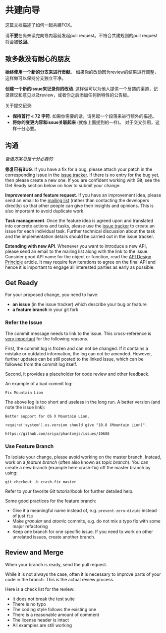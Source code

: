 # 共建向导

这篇文档描述了如何一起共建FOX。

请**不要**在尚未读完向导内容前发起pull request。不符合共建规则的pull request将会被**驳回**。

## 致多数没有耐心的朋友

**始终使用一个新的分支来进行贡献**。
如果你的改动因为review的结果进行调整，这样做可以保持分支独立干净。

**创建一个新的issue来记录你的改动**.
这样做可以为他人提供一个反馈的渠道，记录建议和意见以及review，或者你之后添加任何新特性的公告板。

关于提交记录:

* **保持首行 < 72 字符**. 如果你需要的话，请另起一个段落来进行额外的描述。
* **将你的变更内容和issue关联起来** (就像上面提到的一样)。 对于交叉引用，这样十分必要。

## 沟通

*备选方案总是十分必要的*

**修复已有BUG**. If you have a fix for a bug, please attach your patch in the corresponding issue in the [issue tracker](https://github.com/ariya/phantomjs/issues). If there is no entry for the bug yet, then please create a new one. If you are confident working with Git, see the Get Ready section below on how to submit your change.

**Improvement and feature request**. If you have an improvement idea, please send an email to the [mailing list](http://groups.google.com/group/phantomjs) (rather than contacting the developers directly) so that other people can give their insights and opinions. This is also important to avoid duplicate work.

**Task management**. Once the feature idea is agreed upon and translated into concrete actions and tasks, please use the [issue tracker](https://github.com/ariya/phantomjs/issues) to create an issue for each individual task. Further technical discussion about the task and the implementation details should be carried out in the issue tracker.

**Extending with new API**. Whenever you want to introduce a new API, please send an email to the mailing list along with the link to the issue. Consider good API name for the object or function, read the [API Design Principle](http://wiki.qt.io/API_Design_Principles) article. It may require few iterations to agree on the final API and hence it is important to engage all interested parties as early as possible.

## Get Ready

For your proposed change, you need to have:

* **an issue** (in the issue tracker) which describe your bug or feature
* **a feature branch** in your git fork

### Refer the Issue

The commit message needs to link to the issue. This cross-reference is [very important](http://ariya.ofilabs.com/2012/01/small-scale-software-craftsmanship.html) for the following reasons.

First, the commit log is frozen and can not be changed. If it contains a mistake or outdated information, the log can not be amended. However, further updates can be still posted to the linked issue, which can be followed from the commit log itself.

Second, it provides a placeholder for code review and other feedback.

An example of a bad commit log:

    Fix Mountain Lion

The above log is too short and useless in the long run. A better version (and note the issue link):

    Better support for OS X Mountain Lion.

    require('system').os.version should give "10.8 (Mountain Lion)".

    https://github.com/ariya/phantomjs/issues/10688

### Use Feature Branch

To isolate your change, please avoid working on the master branch. Instead, work on a *feature branch* (often also known as *topic branch*). You can create a new branch (example here crash-fix) off the master branch by using:

    git checkout -b crash-fix master

Refer to your favorite Git tutorial/book for further detailed help.

Some good practices for the feature branch:

* Give it a meaningful name instead of, e.g. `prevent-zero-divide` instead of just `fix`
* Make *granular* and *atomic* commits, e.g. do not mix a typo fix with some major refactoring
* Keep one branch for one specific issue. If you need to work on other unrelated issues, create another branch.

## Review and Merge

When your branch is ready, send the pull request.

While it is not always the case, often it is necessary to improve parts of your code in the branch. This is the actual review process.

Here is a check list for the review:

* It does not break the test suite
* There is no typo
* The coding style follows the existing one
* There is a reasonable amount of comment
* The license header is intact
* All examples are still working